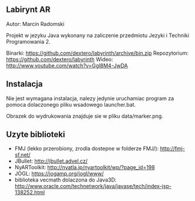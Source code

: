 
Labirynt AR
-----------

Autor: Marcin Radomski


Projekt w jezyku Java wykonany na zaliczenie przedmiotu Jezyki i Techniki Programowania 2.

Binarki: https://github.com/dextero/labyrinth/archive/bin.zip
Repozytorium: https://github.com/dextero/labyrinth
Wideo: http://www.youtube.com/watch?v=Ggl8M4-JwDA


Instalacja
----------

Nie jest wymagana instalacja, nalezy jedynie uruchamiac program za pomoca dolaczonego pliku wsadowego launcher.bat.

Obrazek do wydrukowania znajduje sie w pliku data/marker.png.


Uzyte biblioteki
----------------

* FMJ (lekko przerobiony, zrodla dostepne w folderze FMJ/): http://fmj-sf.net/
* JBullet: http://jbullet.advel.cz/
* NyARToolkit: http://nyatla.jp/nyartoolkit/wp/?page_id=198
* JOGL: https://jogamp.org/jogl/www/
* biblioteka vecmath dolaczona do Java3D: http://www.oracle.com/technetwork/java/javase/tech/index-jsp-138252.html


